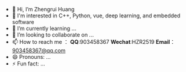 - 👋 Hi, I’m Zhengrui Huang
- 👀 I'm interested in C++, Python, vue, deep learning, and embedded software
- 🌱 I’m currently learning ...
- 💞️ I’m looking to collaborate on ...
- 📫 How to reach me ：
    **QQ**:903458367
    **Wechat**:HZR2519
    **Email**：903458367@qq.com
- 😄 Pronouns: ...
- ⚡ Fun fact: ...

<!---
HZR0709/HZR0709 is a ✨ special ✨ repository because its `README.md` (this file) appears on your GitHub profile.
You can click the Preview link to take a look at your changes.
--->
